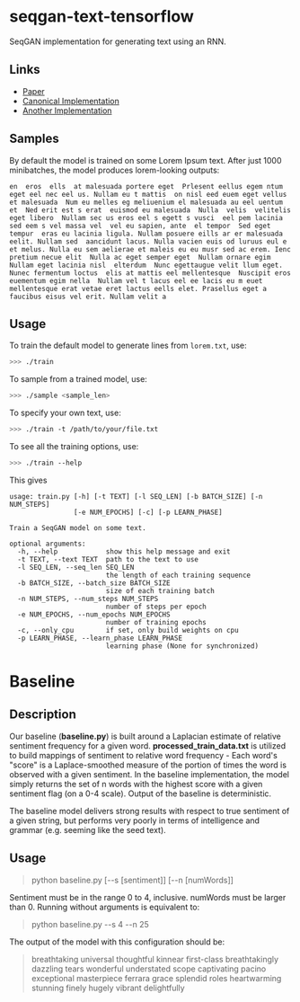 # seqgan-text-tensorflow

SeqGAN implementation for generating text using an RNN.

## Links

 - [Paper](https://arxiv.org/abs/1609.05473)
 - [Canonical Implementation](https://github.com/LantaoYu/SeqGAN)
 - [Another Implementation](https://github.com/ofirnachum/sequence_gan)

## Samples

By default the model is trained on some Lorem Ipsum text. After just 1000 minibatches, the model produces lorem-looking outputs:

```
en  eros  ells  at malesuada portere eget  Prlesent eellus egem ntum eget eel nec eel us. Nullam eu t mattis  on nisl eed euem eget vellus et malesuada  Num eu melles eg meliuenium el malesuada au eel uentum et  Ned erit est s erat  euismod eu malesuada  Nulla  velis  velitelis eget libero  Nullam sec us eros eel s egett s vusci  eel pem lacinia sed eem s vel massa vel  vel eu sapien, ante  el tempor  Sed eget tempur  eras eu lacinia ligula. Nullam posuere eills ar er malesuada eelit. Nullam sed  aancidunt lacus. Nulla vacien euis od luruus eul e et melus. Nulla eu sem aelierae et maleis eu eu musr sed ac erem. Ienc pretium necue elit  Nulla ac eget semper eget  Nullam ornare egim  Nullam eget lacinia nisl  elterdum  Nunc egettaugue velit llum eget. Nunec fermentum loctus  elis at mattis eel mellentesque  Nuscipit eros euementum egim nella  Nullam vel t lacus eel ee lacis eu m euet  mellentesque erat vetae eret lactus eells elet. Prasellus eget a faucibus eisus vel erit. Nullam velit a
```

## Usage

To train the default model to generate lines from `lorem.txt`, use:

```bash
>>> ./train
```

To sample from a trained model, use:

```bash
>>> ./sample <sample_len>
```

To specify your own text, use:

```bash
>>> ./train -t /path/to/your/file.txt
```

To see all the training options, use:

```bash
>>> ./train --help
```

This gives

```
usage: train.py [-h] [-t TEXT] [-l SEQ_LEN] [-b BATCH_SIZE] [-n NUM_STEPS]
                [-e NUM_EPOCHS] [-c] [-p LEARN_PHASE]

Train a SeqGAN model on some text.

optional arguments:
  -h, --help            show this help message and exit
  -t TEXT, --text TEXT  path to the text to use
  -l SEQ_LEN, --seq_len SEQ_LEN
                        the length of each training sequence
  -b BATCH_SIZE, --batch_size BATCH_SIZE
                        size of each training batch
  -n NUM_STEPS, --num_steps NUM_STEPS
                        number of steps per epoch
  -e NUM_EPOCHS, --num_epochs NUM_EPOCHS
                        number of training epochs
  -c, --only_cpu        if set, only build weights on cpu
  -p LEARN_PHASE, --learn_phase LEARN_PHASE
                        learning phase (None for synchronized)
```


# Baseline

## Description
Our baseline (**baseline.py**) is built around a Laplacian estimate of relative sentiment frequency for a given word. **processed_train_data.txt** is utilized to build mappings of sentiment to relative word frequency - Each word's "score" is a Laplace-smoothed measure of the portion of times the word is observed with a given sentiment. In the baseline implementation, the model simply returns the set of n words with the highest score with a given sentiment flag (on a 0-4 scale). Output of the baseline is deterministic.

The baseline model delivers strong results with respect to true sentiment of a given string, but performs very poorly in terms of intelligence and grammar (e.g. seeming like the seed text).

## Usage
>python baseline.py [--s [sentiment]] [--n [numWords]]

Sentiment must be in the range 0 to 4, inclusive. numWords must be larger than 0. Running without arguments is equivalent to:

>python baseline.py --s 4 --n 25

The output of the model with this configuration should be:

>breathtaking universal thoughtful kinnear first-class breathtakingly dazzling tears wonderful understated scope captivating pacino exceptional masterpiece ferrara grace splendid roles heartwarming stunning finely hugely vibrant delightfully
